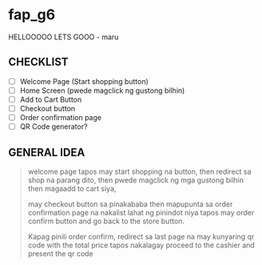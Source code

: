 # fap_g6

HELLOOOOO LETS GOOO - maru

## CHECKLIST
- [ ] Welcome Page (Start shopping button)
- [ ] Home Screen (pwede magclick ng gustong bilhin)
- [ ] Add to Cart Button
- [ ] Checkout button
- [ ] Order confirmation page
- [ ] QR Code generator?

## GENERAL IDEA
> welcome page tapos may start shopping na button,
> then redirect sa shop na parang dito,
> then pwede magclick ng mga gustong bilhin
> then magaadd to cart siya, 
>
> may checkout button sa pinakababa
> then mapupunta sa order confirmation page na nakalist lahat ng pinindot niya
> tapos may order confirm button and go back to the store button. 
>
> Kapag pinili order confirm, redirect sa last page na may kunyaring qr code with the total price
> tapos nakalagay proceed to the cashier and present the qr code



